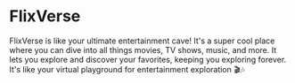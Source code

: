 # FlixVerse
FlixVerse is like your ultimate entertainment cave! It's a super cool place where you can dive into all things movies, TV shows, music, and more. It lets you explore and discover your favorites, keeping you exploring forever. It's like your virtual playground for entertainment exploration 🎬🎶
